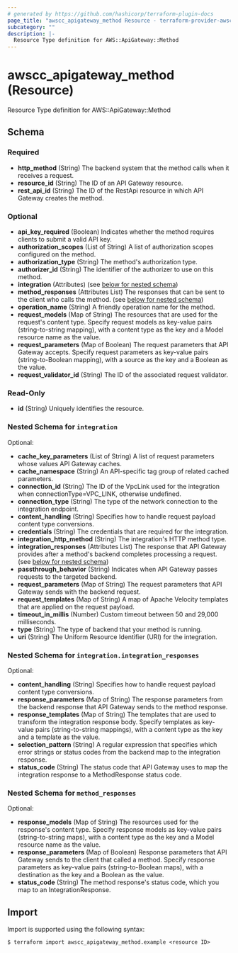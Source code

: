 ```yaml
---
# generated by https://github.com/hashicorp/terraform-plugin-docs
page_title: "awscc_apigateway_method Resource - terraform-provider-awscc"
subcategory: ""
description: |-
  Resource Type definition for AWS::ApiGateway::Method
---
```


# awscc_apigateway_method (Resource)

Resource Type definition for AWS::ApiGateway::Method



<!-- schema generated by tfplugindocs -->
## Schema

### Required

- **http_method** (String) The backend system that the method calls when it receives a request.
- **resource_id** (String) The ID of an API Gateway resource.
- **rest_api_id** (String) The ID of the RestApi resource in which API Gateway creates the method.

### Optional

- **api_key_required** (Boolean) Indicates whether the method requires clients to submit a valid API key.
- **authorization_scopes** (List of String) A list of authorization scopes configured on the method.
- **authorization_type** (String) The method's authorization type.
- **authorizer_id** (String) The identifier of the authorizer to use on this method.
- **integration** (Attributes) (see [below for nested schema](#nestedatt--integration))
- **method_responses** (Attributes List) The responses that can be sent to the client who calls the method. (see [below for nested schema](#nestedatt--method_responses))
- **operation_name** (String) A friendly operation name for the method.
- **request_models** (Map of String) The resources that are used for the request's content type. Specify request models as key-value pairs (string-to-string mapping), with a content type as the key and a Model resource name as the value.
- **request_parameters** (Map of Boolean) The request parameters that API Gateway accepts. Specify request parameters as key-value pairs (string-to-Boolean mapping), with a source as the key and a Boolean as the value.
- **request_validator_id** (String) The ID of the associated request validator.

### Read-Only

- **id** (String) Uniquely identifies the resource.

<a id="nestedatt--integration"></a>
### Nested Schema for `integration`

Optional:

- **cache_key_parameters** (List of String) A list of request parameters whose values API Gateway caches.
- **cache_namespace** (String) An API-specific tag group of related cached parameters.
- **connection_id** (String) The ID of the VpcLink used for the integration when connectionType=VPC_LINK, otherwise undefined.
- **connection_type** (String) The type of the network connection to the integration endpoint.
- **content_handling** (String) Specifies how to handle request payload content type conversions.
- **credentials** (String) The credentials that are required for the integration.
- **integration_http_method** (String) The integration's HTTP method type.
- **integration_responses** (Attributes List) The response that API Gateway provides after a method's backend completes processing a request. (see [below for nested schema](#nestedatt--integration--integration_responses))
- **passthrough_behavior** (String) Indicates when API Gateway passes requests to the targeted backend.
- **request_parameters** (Map of String) The request parameters that API Gateway sends with the backend request.
- **request_templates** (Map of String) A map of Apache Velocity templates that are applied on the request payload.
- **timeout_in_millis** (Number) Custom timeout between 50 and 29,000 milliseconds.
- **type** (String) The type of backend that your method is running.
- **uri** (String) The Uniform Resource Identifier (URI) for the integration.

<a id="nestedatt--integration--integration_responses"></a>
### Nested Schema for `integration.integration_responses`

Optional:

- **content_handling** (String) Specifies how to handle request payload content type conversions.
- **response_parameters** (Map of String) The response parameters from the backend response that API Gateway sends to the method response.
- **response_templates** (Map of String) The templates that are used to transform the integration response body. Specify templates as key-value pairs (string-to-string mappings), with a content type as the key and a template as the value.
- **selection_pattern** (String) A regular expression that specifies which error strings or status codes from the backend map to the integration response.
- **status_code** (String) The status code that API Gateway uses to map the integration response to a MethodResponse status code.



<a id="nestedatt--method_responses"></a>
### Nested Schema for `method_responses`

Optional:

- **response_models** (Map of String) The resources used for the response's content type. Specify response models as key-value pairs (string-to-string maps), with a content type as the key and a Model resource name as the value.
- **response_parameters** (Map of Boolean) Response parameters that API Gateway sends to the client that called a method. Specify response parameters as key-value pairs (string-to-Boolean maps), with a destination as the key and a Boolean as the value.
- **status_code** (String) The method response's status code, which you map to an IntegrationResponse.

## Import

Import is supported using the following syntax:

```shell
$ terraform import awscc_apigateway_method.example <resource ID>
```
